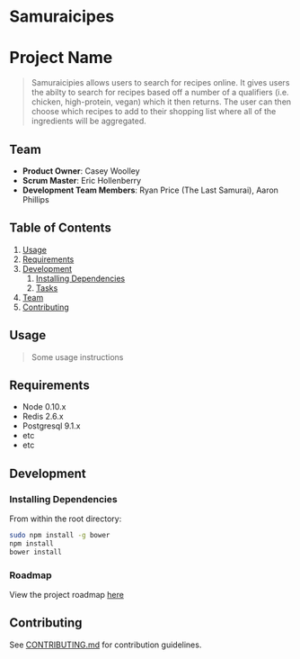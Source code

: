 # Samuraicipes
# Project Name

> Samuraicipies allows users to search for recipes online.  It gives users the abilty to search for recipes based off a number of a qualifiers (i.e. chicken, high-protein, vegan) which it then returns.  The user can then choose which recipes to add to their shopping list where all of the ingredients will be aggregated.    


## Team

  - __Product Owner__: Casey Woolley
  - __Scrum Master__: Eric Hollenberry
  - __Development Team Members__: Ryan Price (The Last Samurai), Aaron Phillips

## Table of Contents

1. [Usage](#Usage)
1. [Requirements](#requirements)
1. [Development](#development)
    1. [Installing Dependencies](#installing-dependencies)
    1. [Tasks](#tasks)
1. [Team](#team)
1. [Contributing](#contributing)

## Usage

> Some usage instructions

## Requirements

- Node 0.10.x
- Redis 2.6.x
- Postgresql 9.1.x
- etc
- etc

## Development

### Installing Dependencies

From within the root directory:

```sh
sudo npm install -g bower
npm install
bower install
```

### Roadmap

View the project roadmap [here](LINK_TO_PROJECT_ISSUES)


## Contributing

See [CONTRIBUTING.md](CONTRIBUTING.md) for contribution guidelines.
